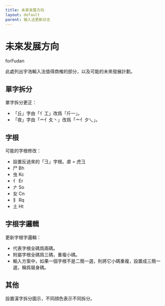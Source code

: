 ```yaml
---
title: 未来发展方向
layout: default
parent: 输入法更新日志
---
```


<!-- omit in toc -->
# 未來发展方向

forFudan

此處列出宇浩輸入法值得商榷的部分，以及可能的未來發展計劃。

## 單字拆分

單字拆分更正：

- 「丘」字由「亻工」改爲「斤一」。
- 「夜」字由「亠亻夂丶」改爲「亠亻夕乀」。

## 字根

可能的字根修改：

- 設置反過來的「彐」字根。虐 = 虎彐
- 尸 Bh
- 虫 Kc
- 亻 Er
- 𠂇 So
- 女 Cn
- 犭 Rq
- 土 Ht

## 字根字邏輯

更新字根字邏輯：

- 代表字根全碼爲兩碼。
- 附屬字根全碼爲三碼，重複小碼。
- 輸入方案中，如果一個字根不是二簡一選，則將它小碼重複，設置成三簡一選，稱爲替身碼。

## 其他

設置漢字拆分圖示，不同顔色表示不同拆分。
